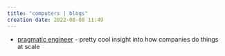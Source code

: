 ```yaml
---
title: "computers | blogs"
creation date: 2022-08-08 11:49
---
```


- [pragmatic engineer](https://blog.pragmaticengineer.com/) - pretty cool insight into how companies do things at scale